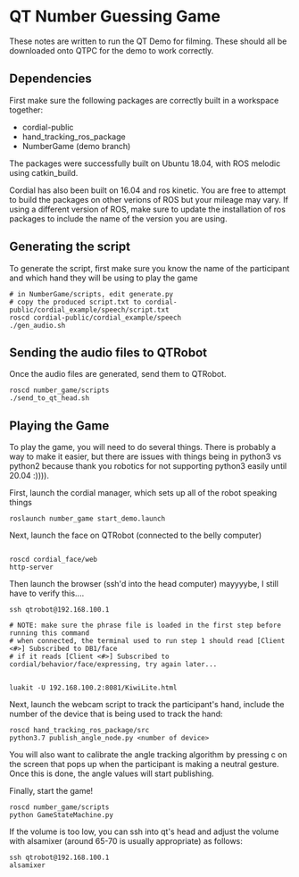 # QT Number Guessing Game

These notes are written to run the QT Demo for filming. These should all be downloaded onto QTPC for the demo to work correctly.


## Dependencies

First make sure the following packages are correctly built in a workspace together:

- cordial-public
- hand_tracking_ros_package
- NumberGame  (demo branch)


The packages were successfully built on Ubuntu 18.04, with ROS melodic using catkin_build.

Cordial has also been built on 16.04 and ros kinetic. You are free to attempt to build the packages on other verions of ROS but your mileage may vary. If using a different version of ROS, make sure to update the installation of ros packages to include the name of the version you are using.

## Generating the script
To generate the script, first make sure you know the name of the participant and which hand they will be using to play the game

```
# in NumberGame/scripts, edit generate.py
# copy the produced script.txt to cordial-public/cordial_example/speech/script.txt
roscd cordial-public/cordial_example/speech
./gen_audio.sh
```

##  Sending the audio files to QTRobot

Once the audio files are generated, send them to QTRobot.
```
roscd number_game/scripts
./send_to_qt_head.sh
```

## Playing the Game

To play the game, you will need to do several things. There is probably a way to make it easier, but there are issues with things being in python3 vs python2 because thank you robotics for not supporting python3 easily until 20.04 :)))).

First, launch the cordial manager, which sets up all of the robot speaking things

```
roslaunch number_game start_demo.launch
```

Next, launch the face on QTRobot (connected to the belly computer)
```

roscd cordial_face/web
http-server
```
Then launch the browser (ssh'd into the head computer)
mayyyybe, I still have to verify this....

```
ssh qtrobot@192.168.100.1

# NOTE: make sure the phrase file is loaded in the first step before running this command
# when connected, the terminal used to run step 1 should read [Client <#>] Subscribed to DB1/face
# if it reads [Client <#>] Subscribed to cordial/behavior/face/expressing, try again later...


luakit -U 192.168.100.2:8081/KiwiLite.html

```

Next, launch the webcam script to track the participant's hand, include the number of the device that is being used to track the hand:

```
roscd hand_tracking_ros_package/src
python3.7 publish_angle_node.py <number of device>
```

You will also want to calibrate the angle tracking algorithm by pressing c on the screen that pops up when the participant is making a neutral gesture. Once this is done, the angle values will start publishing.

Finally, start the game!
```
roscd number_game/scripts
python GameStateMachine.py
```


If the volume is too low, you can ssh into qt's head and adjust the volume with alsamixer (around 65-70 is usually appropriate) as follows:
```
ssh qtrobot@192.168.100.1
alsamixer
```
